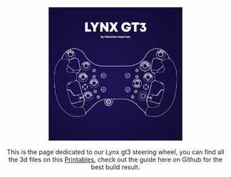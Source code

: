 <div align="center">
<img src="https://github.com/VelocitasImperium/Lynx-gt3/blob/main/images/Lynx%20GT3_1000p_1x.png" height=300px>

This is the page dedicated to our Lynx gt3 steering wheel, you can find all the 3d files on this [Printables](https://www.printables.com/model/484372-lynx-gt3-mercedes-amg-gt3), check out the guide here on Github for the best build result.

</div>


